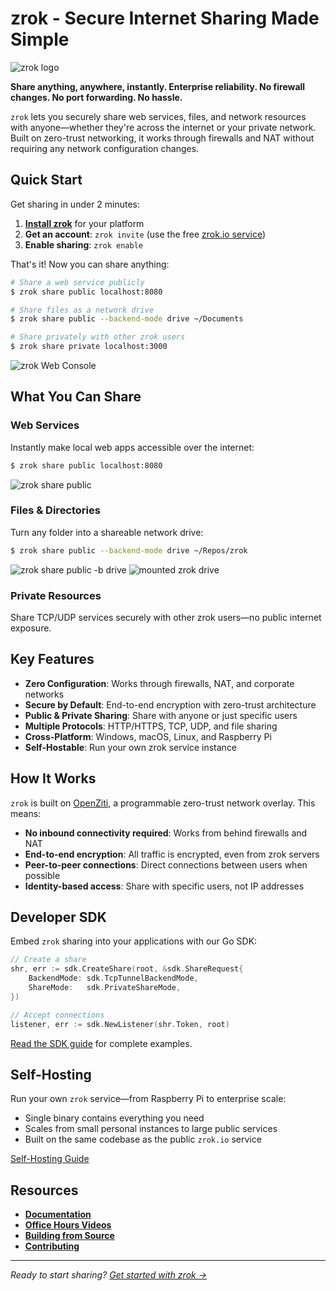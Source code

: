 # zrok - Secure Internet Sharing Made Simple

![zrok logo](docs/images/zrok_cover.png)

**Share anything, anywhere, instantly. Enterprise reliability. No firewall changes. No port forwarding. No hassle.**

`zrok` lets you securely share web services, files, and network resources with anyone—whether they're across the internet or your private network. Built on zero-trust networking, it works through firewalls and NAT without requiring any network configuration changes.

## Quick Start

Get sharing in under 2 minutes:

1. **[Install zrok](https://docs.zrok.io/docs/guides/install/)** for your platform
2. **Get an account**: `zrok invite` (use the free [zrok.io service](https://docs.zrok.io/docs/getting-started/))
3. **Enable sharing**: `zrok enable`

That's it! Now you can share anything:

```bash
# Share a web service publicly
$ zrok share public localhost:8080

# Share files as a network drive  
$ zrok share public --backend-mode drive ~/Documents

# Share privately with other zrok users
$ zrok share private localhost:3000
```

![zrok Web Console](docs/images/zrok_web_console.png)

## What You Can Share

### Web Services
Instantly make local web apps accessible over the internet:

```bash
$ zrok share public localhost:8080
```
![zrok share public](docs/images/zrok_share_public.png)

### Files & Directories  
Turn any folder into a shareable network drive:

```bash
$ zrok share public --backend-mode drive ~/Repos/zrok
```
![zrok share public -b drive](docs/images/zrok_share_public_drive.png)
![mounted zrok drive](docs/images/zrok_share_public_drive_explorer.png)

### Private Resources
Share TCP/UDP services securely with other zrok users—no public internet exposure.

## Key Features

- **Zero Configuration**: Works through firewalls, NAT, and corporate networks
- **Secure by Default**: End-to-end encryption with zero-trust architecture  
- **Public & Private Sharing**: Share with anyone or just specific users
- **Multiple Protocols**: HTTP/HTTPS, TCP, UDP, and file sharing
- **Cross-Platform**: Windows, macOS, Linux, and Raspberry Pi
- **Self-Hostable**: Run your own zrok service instance

## How It Works

`zrok` is built on [OpenZiti](https://docs.openziti.io/docs/learn/introduction/), a programmable zero-trust network overlay. This means:

- **No inbound connectivity required**: Works from behind firewalls and NAT
- **End-to-end encryption**: All traffic is encrypted, even from zrok servers
- **Peer-to-peer connections**: Direct connections between users when possible
- **Identity-based access**: Share with specific users, not IP addresses

## Developer SDK

Embed `zrok` sharing into your applications with our Go SDK:

```go
// Create a share
shr, err := sdk.CreateShare(root, &sdk.ShareRequest{
    BackendMode: sdk.TcpTunnelBackendMode,
    ShareMode:   sdk.PrivateShareMode,
})

// Accept connections
listener, err := sdk.NewListener(shr.Token, root)
```

[Read the SDK guide](https://blog.openziti.io/the-zrok-sdk) for complete examples.

## Self-Hosting

Run your own `zrok` service—from Raspberry Pi to enterprise scale:

- Single binary contains everything you need
- Scales from small personal instances to large public services  
- Built on the same codebase as the public `zrok.io` service

[Self-Hosting Guide](https://docs.zrok.io/docs/guides/self-hosting/self_hosting_guide/)

## Resources

- **[Documentation](https://docs.zrok.io/)**
- **[Office Hours Videos](https://www.youtube.com/watch?v=Edqv7yRmXb0&list=PLMUj_5fklasLuM6XiCNqwAFBuZD1t2lO2)**
- **[Building from Source](./BUILD.md)**
- **[Contributing](./CONTRIBUTING.md)**

---

*Ready to start sharing? [Get started with zrok →](https://docs.zrok.io/docs/getting-started)*
